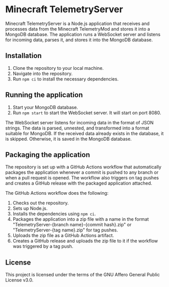# Minecraft TelemetryServer

Minecraft TelemetryServer is a Node.js application that receives and processes data from the Minecraft TelemetryMod and stores it into a MongoDB database. The application runs a WebSocket server and listens for incoming data, parses it, and stores it into the MongoDB database.

## Installation

1. Clone the repository to your local machine.
2. Navigate into the repository.
3. Run `npm ci` to install the necessary dependencies.

## Running the application

1. Start your MongoDB database.
2. Run `npm start` to start the WebSocket server. It will start on port 8080.

The WebSocket server listens for incoming data in the format of JSON strings. The data is parsed, unnested, and transformed into a format suitable for MongoDB. If the received data already exists in the database, it is skipped. Otherwise, it is saved in the MongoDB database.

## Packaging the application

The repository is set up with a GitHub Actions workflow that automatically packages the application whenever a commit is pushed to any branch or when a pull request is opened. The workflow also triggers on tag pushes and creates a GitHub release with the packaged application attached.

The GitHub Actions workflow does the following:

1. Checks out the repository.
2. Sets up Node.js.
3. Installs the dependencies using `npm ci`.
4. Packages the application into a zip file with a name in the format "TelemetryServer-{branch name}-{commit hash}.zip" or "TelemetryServer-{tag name}.zip" for tag pushes.
5. Uploads the zip file as a GitHub Actions artifact.
6. Creates a GitHub release and uploads the zip file to it if the workflow was triggered by a tag push.

## License

This project is licensed under the terms of the GNU Affero General Public License v3.0.

